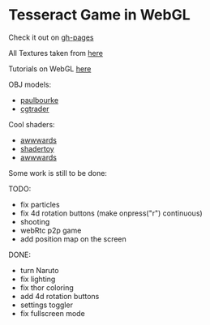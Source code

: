 # Tesseract Game in WebGL

Check it out on [gh-pages](https://xmanatee.github.io/tesseract)

All Textures taken from [here](https://3dtextures.me/category/lava)

Tutorials on WebGL [here](https://developer.mozilla.org/en-US/docs/Web/API/WebGL_API/Tutorial/Getting_started_with_WebGL)

OBJ models:
* [paulbourke](http://paulbourke.net/dataformats/obj/)
* [cgtrader](https://www.cgtrader.com/free-3d-models)


Cool shaders:
* [awwwards](https://www.awwwards.com/inspiration/58308d3fe138233cb758f091)
* [shadertoy](https://www.shadertoy.com/view/4dGyRt)
* [awwwards](https://www.awwwards.com/inspiration/5978541ae1382310dd5a78fa)

Some work is still to be done:

TODO:
* fix particles
* fix 4d rotation buttons (make onpress("r") continuous)
* shooting
* webRtc p2p game
* add position map on the screen


DONE:
* turn Naruto
* fix lighting
* fix thor coloring
* add 4d rotation buttons
* settings toggler
* fix fullscreen mode
